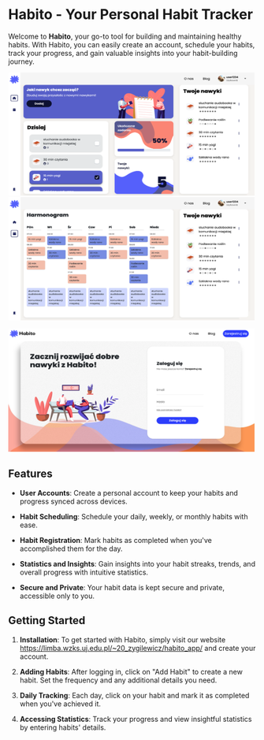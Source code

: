 
# Habito - Your Personal Habit Tracker


Welcome to **Habito**, your go-to tool for building and maintaining healthy habits. With Habito, you can easily create an account, schedule your habits, track your progress, and gain valuable insights into your habit-building journey.

<img src="screenshot1.png" width="500" height="250"> <img src="screenshot2.png" width="500" height="250">

<img src="screenshot3.png" width="500" height="250">


## Features

- **User Accounts**: Create a personal account to keep your habits and progress synced across devices.

- **Habit Scheduling**: Schedule your daily, weekly, or monthly habits with ease.

- **Habit Registration**: Mark habits as completed when you've accomplished them for the day.

- **Statistics and Insights**: Gain insights into your habit streaks, trends, and overall progress with intuitive statistics.

- **Secure and Private**: Your habit data is kept secure and private, accessible only to you.

## Getting Started

1. **Installation**: To get started with Habito, simply visit our website https://limba.wzks.uj.edu.pl/~20_zygilewicz/habito_app/ and create your account.

2. **Adding Habits**: After logging in, click on "Add Habit" to create a new habit. Set the frequency and any additional details you need.

3. **Daily Tracking**: Each day, click on your habit and mark it as completed when you've achieved it.

4. **Accessing Statistics**: Track your progress and view insightful statistics by entering habits' details.

